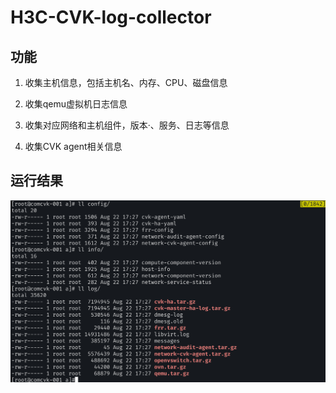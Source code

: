 # H3C-CVK-log-collector

## 功能

1. 收集主机信息，包括主机名、内存、CPU、磁盘信息

2. 收集qemu虚拟机日志信息

3. 收集对应网络和主机组件，版本·、服务、日志等信息

4. 收集CVK agent相关信息


## 运行结果

![result](./img/result.png)

